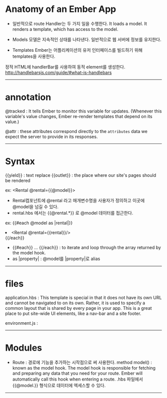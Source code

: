 
Anatomy of an Ember App
========================

- 일반적으로 route Handler는 두 가지 일을 수행한다.
It loads a model.
It renders a template, which has access to the model.

- Models
모델은 지속적인 상태를 나타낸다. 일반적으로 웹 서버에 정보를 유지한다.

- Templates
Ember는 어플리케이션의 유저 인터페이스를 빌드하기 위해 templates을 사용한다.

정적 HTML에 handlerBar를 사용하여 동적 element를 생성한다.
http://handlebarsjs.com/guide/#what-is-handlebars



----------------------
# annotation

@tracked : It tells Ember to monitor this variable for updates.
(Whenever this variable's value changes, Ember re-render templates
that depend on its value.)

@attr : these attributes correspond directly to the `attributes` data we expect the server to provide in its responses.

----------------------
# Syntax

{{yield}}   : text replace
{{outlet}}  : the place where our site's pages should be rendered

ex: <Rental @rental={{@model}}>
- Rental컴포넌트에 @rental 라고 매개변수명을 사용자가 정의하고
이곳에 @model을 넘길 수 있다.
- rental.hbs 에서는 {{@rental.*}} 로 @model 데이터를 접근한다.

ex: {{#each @model as |rental|}}
		<li><Rental @rental={{rental}}/></li>
	{{/each}}
- {{#each}} ... {{/each}} : to iterate and loop through the array returned by the model hook.
- as |property| : @model를 |property|로 alias





------------------

#  files

application.hbs : This template is special in that it does not have its own URL and cannot be navigated to on its own. Rather, it is used to specify a common layout that is shared by every page in your app. This is a great place to put site-wide UI elements, like a nav-bar and a site footer.

environment.js : 


-------------------------

# Modules

- Route : 경로에 기능을 추가하는 시작점으로 써 사용한다.
method
model() : known as the model hook. The model hook is responsible for fetching and preparing any data that you need for your route. Ember will automatically call this hook when entering a route.
.hbs 파일에서 {{@model.}} 형식으로 데이터에 엑세스할 수 있다.


------------------------------------

